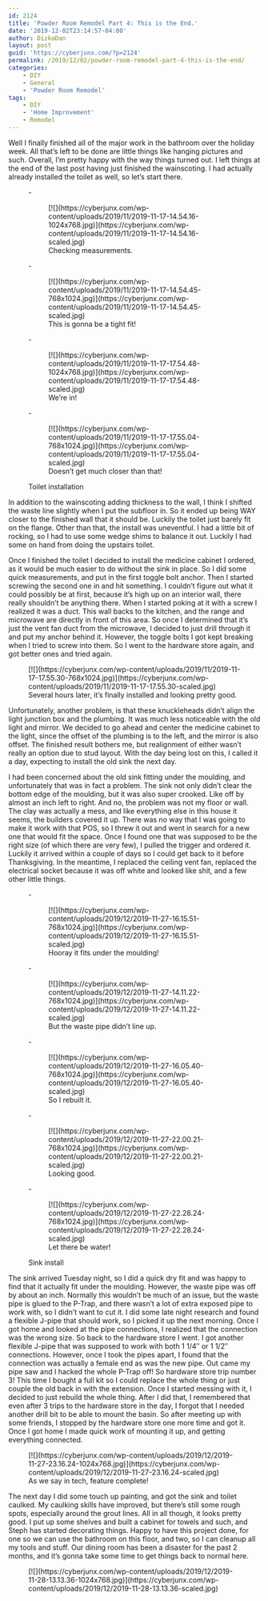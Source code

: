 ```yaml
---
id: 2124
title: 'Powder Room Remodel Part 4: This is the End.'
date: '2019-12-02T23:14:57-04:00'
author: DizkoDan
layout: post
guid: 'https://cyberjunx.com/?p=2124'
permalink: /2019/12/02/powder-room-remodel-part-4-this-is-the-end/
categories:
    - DIY
    - General
    - 'Powder Room Remodel'
tags:
    - DIY
    - 'Home Improvement'
    - Remodel
---
```


Well I finally finished all of the major work in the bathroom over the holiday week. All that’s left to be done are little things like hanging pictures and such. Overall, I’m pretty happy with the way things turned out. I left things at the end of the last post having just finished the wainscoting. I had actually already installed the toilet as well, so let’s start there.

<figure class="wp-block-gallery columns-3 is-cropped">- <figure>[![](https://cyberjunx.com/wp-content/uploads/2019/11/2019-11-17-14.54.16-1024x768.jpg)](https://cyberjunx.com/wp-content/uploads/2019/11/2019-11-17-14.54.16-scaled.jpg)<figcaption class="blocks-gallery-item__caption">Checking measurements.</figcaption></figure>
- <figure>[![](https://cyberjunx.com/wp-content/uploads/2019/11/2019-11-17-14.54.45-768x1024.jpg)](https://cyberjunx.com/wp-content/uploads/2019/11/2019-11-17-14.54.45-scaled.jpg)<figcaption class="blocks-gallery-item__caption">This is gonna be a tight fit!</figcaption></figure>
- <figure>[![](https://cyberjunx.com/wp-content/uploads/2019/11/2019-11-17-17.54.48-1024x768.jpg)](https://cyberjunx.com/wp-content/uploads/2019/11/2019-11-17-17.54.48-scaled.jpg)<figcaption class="blocks-gallery-item__caption">We’re in!</figcaption></figure>
- <figure>[![](https://cyberjunx.com/wp-content/uploads/2019/11/2019-11-17-17.55.04-768x1024.jpg)](https://cyberjunx.com/wp-content/uploads/2019/11/2019-11-17-17.55.04-scaled.jpg)<figcaption class="blocks-gallery-item__caption">Doesn’t get much closer than that!</figcaption></figure>

<figcaption class="blocks-gallery-caption">Toilet installation</figcaption></figure>In addition to the wainscoting adding thickness to the wall, I think I shifted the waste line slightly when I put the subfloor in. So it ended up being WAY closer to the finished wall that it should be. Luckily the toilet just barely fit on the flange. Other than that, the install was uneventful. I had a little bit of rocking, so I had to use some wedge shims to balance it out. Luckily I had some on hand from doing the upstairs toilet.

Once I finished the toilet I decided to install the medicine cabinet I ordered, as it would be much easier to do without the sink in place. So I did some quick measurements, and put in the first toggle bolt anchor. Then I started screwing the second one in and hit something. I couldn’t figure out what it could possibly be at first, because it’s high up on an interior wall, there really shouldn’t be anything there. When I started poking at it with a screw I realized it was a duct. This wall backs to the kitchen, and the range and microwave are directly in front of this area. So once I determined that it’s just the vent fan duct from the microwave, I decided to just drill through it and put my anchor behind it. However, the toggle bolts I got kept breaking when I tried to screw into them. So I went to the hardware store again, and got better ones and tried again.

<figure class="wp-block-image size-large">[![](https://cyberjunx.com/wp-content/uploads/2019/11/2019-11-17-17.55.30-768x1024.jpg)](https://cyberjunx.com/wp-content/uploads/2019/11/2019-11-17-17.55.30-scaled.jpg)<figcaption>Several hours later, it’s finally installed and looking pretty good.</figcaption></figure>Unfortunately, another problem, is that these knuckleheads didn’t align the light junction box and the plumbing. It was much less noticeable with the old light and mirror. We decided to go ahead and center the medicine cabinet to the light, since the offset of the plumbing is to the left, and the mirror is also offset. The finished result bothers me, but realignment of either wasn’t really an option due to stud layout. With the day being lost on this, I called it a day, expecting to install the old sink the next day.

I had been concerned about the old sink fitting under the moulding, and unfortunately that was in fact a problem. The sink not only didn’t clear the bottom edge of the moulding, but it was also super crooked. Like off by almost an inch left to right. And no, the problem was not my floor or wall. The clay was actually a mess, and like everything else in this house it seems, the builders covered it up. There was no way that I was going to make it work with that POS, so I threw it out and went in search for a new one that would fit the space. Once I found one that was supposed to be the right size (of which there are very few), I pulled the trigger and ordered it. Luckily it arrived within a couple of days so I could get back to it before Thanksgiving. In the meantime, I replaced the ceiling vent fan, replaced the electrical socket because it was off white and looked like shit, and a few other little things.

<figure class="wp-block-gallery columns-3 is-cropped">- <figure>[![](https://cyberjunx.com/wp-content/uploads/2019/12/2019-11-27-16.15.51-768x1024.jpg)](https://cyberjunx.com/wp-content/uploads/2019/12/2019-11-27-16.15.51-scaled.jpg)<figcaption class="blocks-gallery-item__caption">Hooray it fits under the moulding!</figcaption></figure>
- <figure>[![](https://cyberjunx.com/wp-content/uploads/2019/12/2019-11-27-14.11.22-768x1024.jpg)](https://cyberjunx.com/wp-content/uploads/2019/12/2019-11-27-14.11.22-scaled.jpg)<figcaption class="blocks-gallery-item__caption">But the waste pipe didn’t line up.</figcaption></figure>
- <figure>[![](https://cyberjunx.com/wp-content/uploads/2019/12/2019-11-27-16.05.40-768x1024.jpg)](https://cyberjunx.com/wp-content/uploads/2019/12/2019-11-27-16.05.40-scaled.jpg)<figcaption class="blocks-gallery-item__caption">So I rebuilt it. </figcaption></figure>
- <figure>[![](https://cyberjunx.com/wp-content/uploads/2019/12/2019-11-27-22.00.21-768x1024.jpg)](https://cyberjunx.com/wp-content/uploads/2019/12/2019-11-27-22.00.21-scaled.jpg)<figcaption class="blocks-gallery-item__caption">Looking good.</figcaption></figure>
- <figure>[![](https://cyberjunx.com/wp-content/uploads/2019/12/2019-11-27-22.28.24-768x1024.jpg)](https://cyberjunx.com/wp-content/uploads/2019/12/2019-11-27-22.28.24-scaled.jpg)<figcaption class="blocks-gallery-item__caption">Let there be water!</figcaption></figure>

<figcaption class="blocks-gallery-caption">Sink install</figcaption></figure>The sink arrived Tuesday night, so I did a quick dry fit and was happy to find that it actually fit under the moulding. However, the waste pipe was off by about an inch. Normally this wouldn’t be much of an issue, but the waste pipe is glued to the P-Trap, and there wasn’t a lot of extra exposed pipe to work with, so I didn’t want to cut it. I did some late night research and found a flexible J-pipe that should work, so I picked it up the next morning. Once I got home and looked at the pipe connections, I realized that the connection was the wrong size. So back to the hardware store I went. I got another flexible J-pipe that was supposed to work with both 1 1/4″ or 1 1/2″ connections. However, once I took the pipes apart, I found that the connection was actually a female end as was the new pipe. Out came my pipe saw and I hacked the whole P-Trap off! So hardware store trip number 3! This time I bought a full kit so I could replace the whole thing or just couple the old back in with the extension. Once I started messing with it, I decided to just rebuild the whole thing. After I did that, I remembered that even after 3 trips to the hardware store in the day, I forgot that I needed another drill bit to be able to mount the basin. So after meeting up with some friends, I stopped by the hardware store one more time and got it. Once I got home I made quick work of mounting it up, and getting everything connected.

<figure class="wp-block-image size-large">[![](https://cyberjunx.com/wp-content/uploads/2019/12/2019-11-27-23.16.24-1024x768.jpg)](https://cyberjunx.com/wp-content/uploads/2019/12/2019-11-27-23.16.24-scaled.jpg)<figcaption>As we say in tech, feature complete!</figcaption></figure>The next day I did some touch up painting, and got the sink and toilet caulked. My caulking skills have improved, but there’s still some rough spots, especially around the grout lines. All in all though, it looks pretty good. I put up some shelves and built a cabinet for towels and such, and Steph has started decorating things. Happy to have this project done, for one so we can use the bathroom on this floor, and two, so I can cleanup all my tools and stuff. Our dining room has been a disaster for the past 2 months, and it’s gonna take some time to get things back to normal here.

<figure class="wp-block-image size-large">[![](https://cyberjunx.com/wp-content/uploads/2019/12/2019-11-28-13.13.36-1024x768.jpg)](https://cyberjunx.com/wp-content/uploads/2019/12/2019-11-28-13.13.36-scaled.jpg)</figure>